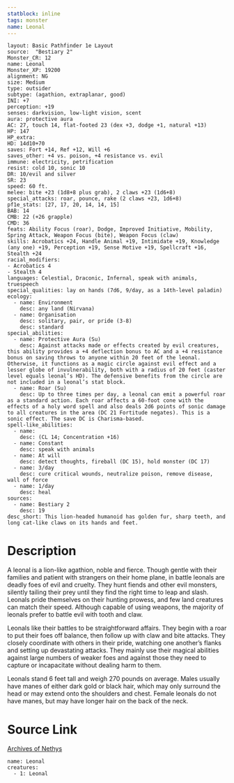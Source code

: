 ```yaml
---
statblock: inline
tags: monster
name: Leonal
---
```

```statblock
layout: Basic Pathfinder 1e Layout
source:  "Bestiary 2"
Monster_CR: 12
name: Leonal
Monster_XP: 19200
alignment: NG
size: Medium
type: outsider
subtype: (agathion, extraplanar, good)
INI: +7
perception: +19
senses: darkvision, low-light vision, scent
aura: protective aura
AC: 27, touch 14, flat-footed 23 (dex +3, dodge +1, natural +13)
HP: 147
HP_extra: 
HD: 14d10+70
saves: Fort +14, Ref +12, Will +6
saves_other: +4 vs. poison, +4 resistance vs. evil
immune: electricity, petrification
resist: cold 10, sonic 10
DR: 10/evil and silver
SR: 23
speed: 60 ft.
melee: bite +23 (1d8+8 plus grab), 2 claws +23 (1d6+8)
special_attacks: roar, pounce, rake (2 claws +23, 1d6+8)
pf1e_stats: [27, 17, 20, 14, 14, 15]
BAB: 14
CMB: 22 (+26 grapple)
CMD: 36
feats: Ability Focus (roar), Dodge, Improved Initiative, Mobility, Spring Attack, Weapon Focus (bite), Weapon Focus (claw)
skills: Acrobatics +24, Handle Animal +19, Intimidate +19, Knowledge (any one) +19, Perception +19, Sense Motive +19, Spellcraft +16, Stealth +24
racial_modifiers:
- Acrobatics 4
- Stealth 4
languages: Celestial, Draconic, Infernal, speak with animals, truespeech
special_qualities: lay on hands (7d6, 9/day, as a 14th-level paladin)
ecology:
  - name: Environment
    desc: any land (Nirvana)
  - name: Organisation
    desc: solitary, pair, or pride (3-8)
    desc: standard
special_abilities:
  - name: Protective Aura (Su)
    desc: Against attacks made or effects created by evil creatures, this ability provides a +4 deflection bonus to AC and a +4 resistance bonus on saving throws to anyone within 20 feet of the leonal. Otherwise, it functions as a magic circle against evil effect and a lesser globe of invulnerability, both with a radius of 20 feet (caster level equals leonal’s HD). The defensive benefits from the circle are not included in a leonal’s stat block.
  - name: Roar (Su)
    desc: Up to three times per day, a leonal can emit a powerful roar as a standard action. Each roar affects a 60-foot cone with the effects of a holy word spell and also deals 2d6 points of sonic damage to all creatures in the area (DC 21 Fortitude negates). This is a sonic effect. The save DC is Charisma-based.
spell-like_abilities:
  - name:
    desc: (CL 14; Concentration +16)
  - name: Constant
    desc: speak with animals
  - name: At will
    desc: detect thoughts, fireball (DC 15), hold monster (DC 17)
  - name: 3/day
    desc: cure critical wounds, neutralize poison, remove disease, wall of force
  - name: 1/day
    desc: heal
sources:
  - name: Bestiary 2
    desc: 19
desc_short: This lion-headed humanoid has golden fur, sharp teeth, and long cat-like claws on its hands and feet. 
```
# Description
A leonal is a lion-like agathion, noble and fierce. Though gentle with their families and patient with strangers on their home plane, in battle leonals are deadly foes of evil and cruelty. They hunt fiends and other evil monsters, silently tailing their prey until they find the right time to leap and slash. Leonals pride themselves on their hunting prowess, and few land creatures can match their speed. Although capable of using weapons, the majority of leonals prefer to battle evil with tooth and claw. 

Leonals like their battles to be straightforward affairs. They begin with a roar to put their foes off balance, then follow up with claw and bite attacks. They closely coordinate with others in their pride, watching one another’s flanks and setting up devastating attacks. They mainly use their magical abilities against large numbers of weaker foes and against those they need to capture or incapacitate without dealing harm to them. 

Leonals stand 6 feet tall and weigh 270 pounds on average. Males usually have manes of either dark gold or black hair, which may only surround the head or may extend onto the shoulders and chest. Female leonals do not have manes, but may have longer hair on the back of the neck.
# Source Link
[Archives of Nethys](https://aonprd.com/MonsterDisplay.aspx?ItemName=Leonal)
```encounter-table
name: Leonal
creatures:
  - 1: Leonal
```
